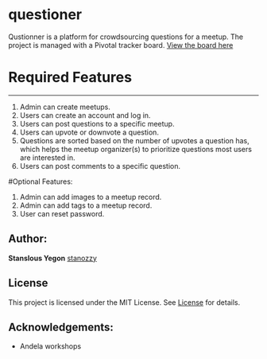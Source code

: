 # questioner
Qustionner is a platform for crowdsourcing questions for a meetup. 
The project is managed with a Pivotal tracker board. [View the board here](https://www.pivotaltracker.com/n/projects/2235257)

# Required Features
-----------------------
1. Admin can create meetups.
2. Users can create an account and log in.
3. Users can post questions to a specific meetup.
4. Users can upvote or downvote a question.
5. Questions are sorted based on the number of upvotes a question has, which helps the
meetup organizer(s) to prioritize questions most users are interested in.
6. Users can post comments to a specific question.

#Optional Features:
1. Admin can add images to a meetup record.
2. Admin can add tags to a meetup record.
3. User can reset password.




Author:
---------------
**Stanslous Yegon**  [stanozzy](https://github.com/stanozzy)

License
-----------
This project is licensed under the MIT License. See [License](https://github.com/stanozzy/questioner-ui/blob/master/LICENSE) for details.


Acknowledgements:
---------------

- Andela workshops

